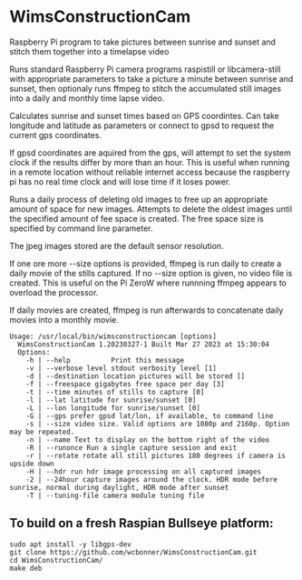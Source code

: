 # WimsConstructionCam
Raspberry Pi program to take pictures between sunrise and sunset and stitch them together into a timelapse video

Runs standard Raspberry Pi camera programs raspistill or libcamera-still with appropriate parameters to take a picture a minute between sunrise and sunset, then optionaly runs ffmpeg to stitch the accumulated still images into a daily and monthly time lapse video.

Calculates sunrise and sunset times based on GPS coordintes. Can take longitude and latitude as parameters or connect to gpsd to request the current gps coordinates. 

If gpsd coordinates are aquired from the gps, will attempt to set the system clock if the results differ by more than an hour. This is useful when running in a remote location without reliable internet access because the raspberry pi has no real time clock and will lose time if it loses power.

Runs a daily process of deleting old images to free up an appropriate amount of space for new images. Attempts to delete the oldest images until the specified amount of fee space is created. The free space size is specified by command line parameter.

The jpeg images stored are the default sensor resolution. 

If one ore more --size options is provided, ffmpeg is run daily to create a daily movie of the stills captured. If no --size option is given, no video file is created. This is useful on the Pi ZeroW where runnning ffmpeg appears to overload the processor.

If daily movies are created, ffmpeg is run afterwards to concatenate daily movies into a monthly movie. 

```
Usage: /usr/local/bin/wimsconstructioncam [options]
  WimsConstructionCam 1.20230327-1 Built Mar 27 2023 at 15:30:04
  Options:
    -h | --help          Print this message
    -v | --verbose level stdout verbosity level [1]
    -d | --destination location pictures will be stored []
    -f | --freespace gigabytes free space per day [3]
    -t | --time minutes of stills to capture [0]
    -l | --lat latitude for sunrise/sunset [0]
    -L | --lon longitude for sunrise/sunset [0]
    -G | --gps prefer gpsd lat/lon, if available, to command line
    -s | --size video size. Valid options are 1080p and 2160p. Option may be repeated.
    -n | --name Text to display on the bottom right of the video
    -R | --runonce Run a single capture session and exit
    -r | --rotate rotate all still pictures 180 degrees if camera is upside down
    -H | --hdr run hdr image processing on all captured images
    -2 | --24hour capture images around the clock. HDR mode before sunrise, normal during daylight, HDR mode after sunset
    -T | --tuning-file camera module tuning file
```

## To build on a fresh Raspian Bullseye platform:
```
sudo apt install -y libgps-dev
git clone https://github.com/wcbonner/WimsConstructionCam.git
cd WimsConstructionCam/
make deb
```
